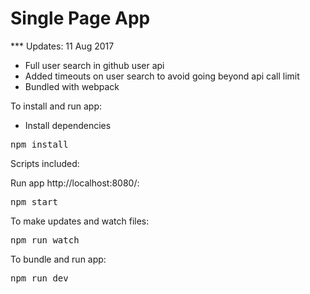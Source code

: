 # Single Page App

*** Updates: 11 Aug 2017
- Full user search in github user api
- Added timeouts on user search to avoid going beyond api call limit
- Bundled with webpack

To install and run app:
- Install dependencies
<pre>npm install</pre>


Scripts included:

Run app http://localhost:8080/:
<pre>npm start</pre>

To make updates and watch files:
<pre>npm run watch</pre>

To bundle and run app:
<pre>npm run dev</pre>
